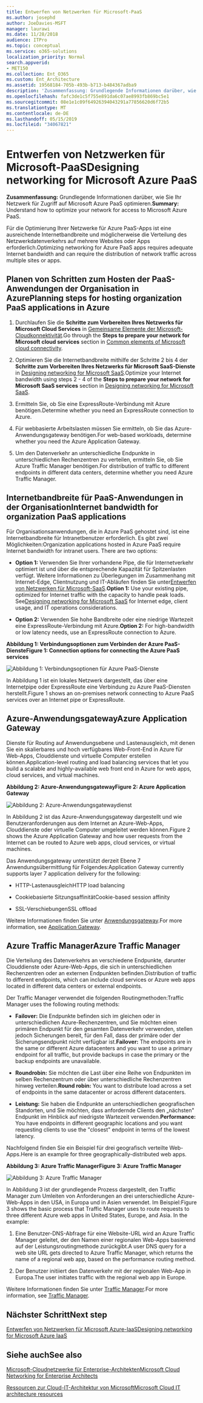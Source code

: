 ```yaml
---
title: Entwerfen von Netzwerken für Microsoft-PaaS
ms.author: josephd
author: JoeDavies-MSFT
manager: laurawi
ms.date: 11/28/2018
audience: ITPro
ms.topic: conceptual
ms.service: o365-solutions
localization_priority: Normal
search.appverid:
- MET150
ms.collection: Ent_O365
ms.custom: Ent_Architecture
ms.assetid: 19568184-705b-493b-b713-b484367adba9
description: 'Zusammenfassung: Grundlegende Informationen darüber, wie Sie Ihr Netzwerk für Zugriff auf Microsoft Azure PaaS optimieren.'
ms.openlocfilehash: fafc3de1c5f755e891da6c07ae8993fb869bc5e1
ms.sourcegitcommit: 08e1e1c09f64926394043291a77856620d6f72b5
ms.translationtype: MT
ms.contentlocale: de-DE
ms.lasthandoff: 05/15/2019
ms.locfileid: "34067821"
---
```

# <a name="designing-networking-for-microsoft-azure-paas"></a><span data-ttu-id="07e54-103">Entwerfen von Netzwerken für Microsoft-PaaS</span><span class="sxs-lookup"><span data-stu-id="07e54-103">Designing networking for Microsoft Azure PaaS</span></span>

 <span data-ttu-id="07e54-104">**Zusammenfassung:** Grundlegende Informationen darüber, wie Sie Ihr Netzwerk für Zugriff auf Microsoft Azure PaaS optimieren.</span><span class="sxs-lookup"><span data-stu-id="07e54-104">**Summary:** Understand how to optimize your network for access to Microsoft Azure PaaS.</span></span>
  
<span data-ttu-id="07e54-105">Für die Optimierung Ihrer Netzwerke für Azure PaaS-Apps ist eine ausreichende Internetbandbreite und möglicherweise die Verteilung des Netzwerkdatenverkehrs auf mehrere Websites oder Apps erforderlich.</span><span class="sxs-lookup"><span data-stu-id="07e54-105">Optimizing networking for Azure PaaS apps requires adequate Internet bandwidth and can require the distribution of network traffic across multiple sites or apps.</span></span>
  
## <a name="planning-steps-for-hosting-organization-paas-applications-in-azure"></a><span data-ttu-id="07e54-106">Planen von Schritten zum Hosten der PaaS-Anwendungen der Organisation in Azure</span><span class="sxs-lookup"><span data-stu-id="07e54-106">Planning steps for hosting organization PaaS applications in Azure</span></span>

1. <span data-ttu-id="07e54-107">Durchlaufen Sie die **Schritte zum Vorbereiten Ihres Netzwerks für Microsoft Cloud Services** in [Gemeinsame Elemente der Microsoft-Cloudkonnektivität](common-elements-of-microsoft-cloud-connectivity.md).</span><span class="sxs-lookup"><span data-stu-id="07e54-107">Go through the **Steps to prepare your network for Microsoft cloud services** section in [Common elements of Microsoft cloud connectivity](common-elements-of-microsoft-cloud-connectivity.md).</span></span>
    
2. <span data-ttu-id="07e54-108">Optimieren Sie die Internetbandbreite mithilfe der Schritte 2 bis 4 der **Schritte zum Vorbereiten Ihres Netzwerks für Microsoft SaaS-Dienste** in [Designing networking for Microsoft SaaS](designing-networking-for-microsoft-saas.md).</span><span class="sxs-lookup"><span data-stu-id="07e54-108">Optimize your Internet bandwidth using steps 2 - 4 of the **Steps to prepare your network for Microsoft SaaS services** section in [Designing networking for Microsoft SaaS](designing-networking-for-microsoft-saas.md).</span></span>
    
3. <span data-ttu-id="07e54-109">Ermitteln Sie, ob Sie eine ExpressRoute-Verbindung mit Azure benötigen.</span><span class="sxs-lookup"><span data-stu-id="07e54-109">Determine whether you need an ExpressRoute connection to Azure.</span></span>
    
4. <span data-ttu-id="07e54-110">Für webbasierte Arbeitslasten müssen Sie ermitteln, ob Sie das Azure-Anwendungsgateway benötigen.</span><span class="sxs-lookup"><span data-stu-id="07e54-110">For web-based workloads, determine whether you need the Azure Application Gateway.</span></span>
    
5. <span data-ttu-id="07e54-111">Um den Datenverkehr an unterschiedliche Endpunkte in unterschiedlichen Rechenzentren zu verteilen, ermitteln Sie, ob Sie Azure Traffic Manager benötigen.</span><span class="sxs-lookup"><span data-stu-id="07e54-111">For distribution of traffic to different endpoints in different data centers, determine whether you need Azure Traffic Manager.</span></span>
    
## <a name="internet-bandwidth-for-organization-paas-applications"></a><span data-ttu-id="07e54-112">Internetbandbreite für PaaS-Anwendungen in der Organisation</span><span class="sxs-lookup"><span data-stu-id="07e54-112">Internet bandwidth for organization PaaS applications</span></span>

<span data-ttu-id="07e54-p101">Für Organisationsanwendungen, die in Azure PaaS gehostet sind, ist eine Internetbandbreite für Intranetbenutzer erforderlich. Es gibt zwei Möglichkeiten:</span><span class="sxs-lookup"><span data-stu-id="07e54-p101">Organization applications hosted in Azure PaaS require Internet bandwidth for intranet users. There are two options:</span></span>
  
- <span data-ttu-id="07e54-p102">**Option 1:** Verwenden Sie Ihrer vorhandene Pipe, die für Internetverkehr optimiert ist und über die entsprechende Kapazität für Spitzenlasten verfügt. Weitere Informationen zu Überlegungen im Zusammenhang mit Internet-Edge, Clientnutzung und IT-Abläufen finden Sie unter[Entwerfen von Netzwerken für Microsoft-SaaS](designing-networking-for-microsoft-saas.md).</span><span class="sxs-lookup"><span data-stu-id="07e54-p102">**Option 1:** Use your existing pipe, optimized for Internet traffic with the capacity to handle peak loads. See[Designing networking for Microsoft SaaS](designing-networking-for-microsoft-saas.md) for Internet edge, client usage, and IT operations considerations.</span></span>
    
- <span data-ttu-id="07e54-117">**Option 2:** Verwenden Sie hohe Bandbreite oder eine niedrige Wartezeit eine ExpressRoute-Verbindung mit Azure.</span><span class="sxs-lookup"><span data-stu-id="07e54-117">**Option 2:** For high-bandwidth or low latency needs, use an ExpressRoute connection to Azure.</span></span>
    
<span data-ttu-id="07e54-118">**Abbildung 1: Verbindungsoptionen zum Verbinden der Azure PaaS-Dienste**</span><span class="sxs-lookup"><span data-stu-id="07e54-118">**Figure 1: Connection options for connecting the Azure PaaS services**</span></span>

![Abbildung 1: Verbindungsoptionen für Azure PaaS-Dienste](media/Network-Poster/PaaS1.png)
  
<span data-ttu-id="07e54-120">In Abbildung 1 ist ein lokales Netzwerk dargestellt, das über eine Internetpipe oder ExpressRoute eine Verbindung zu Azure PaaS-Diensten herstellt.</span><span class="sxs-lookup"><span data-stu-id="07e54-120">Figure 1 shows an on-premises network connecting to Azure PaaS services over an Internet pipe or ExpressRoute.</span></span>
  
## <a name="azure-application-gateway"></a><span data-ttu-id="07e54-121">Azure-Anwendungsgateway</span><span class="sxs-lookup"><span data-stu-id="07e54-121">Azure Application Gateway</span></span>

<span data-ttu-id="07e54-122">Dienste für Routing auf Anwendungsebene und Lastenausgleich, mit denen Sie ein skalierbares und hoch verfügbares Web-Front-End in Azure für Web-Apps, Clouddienste und virtuelle Computer erstellen können.</span><span class="sxs-lookup"><span data-stu-id="07e54-122">Application-level routing and load balancing services that let you build a scalable and highly-available web front end in Azure for web apps, cloud services, and virtual machines.</span></span> 
  
<span data-ttu-id="07e54-123">**Abbildung 2: Azure-Anwendungsgateway**</span><span class="sxs-lookup"><span data-stu-id="07e54-123">**Figure 2: Azure Application Gateway**</span></span>

![Abbildung 2: Azure-Anwendungsgatewaydienst](media/Network-Poster/PaaS2.png)
  
<span data-ttu-id="07e54-125">In Abbildung 2 ist das Azure-Anwendungsgateway dargestellt und wie Benutzeranforderungen aus dem Internet an Azure-Web-Apps, Clouddienste oder virtuelle Computer umgeleitet werden können.</span><span class="sxs-lookup"><span data-stu-id="07e54-125">Figure 2 shows the Azure Application Gateway and how user requests from the Internet can be routed to Azure web apps, cloud services, or virtual machines.</span></span>
  
<span data-ttu-id="07e54-126">Das Anwendungsgateway unterstützt derzeit Ebene 7 Anwendungsübermittlung für Folgendes:</span><span class="sxs-lookup"><span data-stu-id="07e54-126">Application Gateway currently supports layer 7 application delivery for the following:</span></span>
  
- <span data-ttu-id="07e54-127">HTTP-Lastenausgleich</span><span class="sxs-lookup"><span data-stu-id="07e54-127">HTTP load balancing</span></span>
    
- <span data-ttu-id="07e54-128">Cookiebasierte Sitzungsaffinität</span><span class="sxs-lookup"><span data-stu-id="07e54-128">Cookie-based session affinity</span></span>
    
- <span data-ttu-id="07e54-129">SSL-Verschiebungen</span><span class="sxs-lookup"><span data-stu-id="07e54-129">SSL offload</span></span>
    
<span data-ttu-id="07e54-130">Weitere Informationen finden Sie unter [Anwendungsgateway](https://docs.microsoft.com/azure/application-gateway/application-gateway-introduction).</span><span class="sxs-lookup"><span data-stu-id="07e54-130">For more information, see [Application Gateway](https://docs.microsoft.com/azure/application-gateway/application-gateway-introduction).</span></span>
  
## <a name="azure-traffic-manager"></a><span data-ttu-id="07e54-131">Azure Traffic Manager</span><span class="sxs-lookup"><span data-stu-id="07e54-131">Azure Traffic Manager</span></span>

<span data-ttu-id="07e54-132">Die Verteilung des Datenverkehrs an verschiedene Endpunkte, darunter Clouddienste oder Azure-Web-Apps, die sich in unterschiedlichen Rechenzentren oder an externen Endpunkten befinden.</span><span class="sxs-lookup"><span data-stu-id="07e54-132">Distribution of traffic to different endpoints, which can include cloud services or Azure web apps located in different data centers or external endpoints.</span></span>
  
<span data-ttu-id="07e54-133">Der Traffic Manager verwendet die folgenden Routingmethoden:</span><span class="sxs-lookup"><span data-stu-id="07e54-133">Traffic Manager uses the following routing methods:</span></span>
  
- <span data-ttu-id="07e54-134">**Failover:** Die Endpunkte befinden sich im gleichen oder in unterschiedlichen Azure-Rechenzentren, und Sie möchten einen primären Endpunkt für den gesamten Datenverkehr verwenden, stellen jedoch Sicherungen bereit, für den Fall, dass der primäre oder der Sicherungsendpunkt nicht verfügbar ist.</span><span class="sxs-lookup"><span data-stu-id="07e54-134">**Failover:** The endpoints are in the same or different Azure datacenters and you want to use a primary endpoint for all traffic, but provide backups in case the primary or the backup endpoints are unavailable.</span></span>
    
- <span data-ttu-id="07e54-135">**Roundrobin:** Sie möchten die Last über eine Reihe von Endpunkten im selben Rechenzentrum oder über unterschiedliche Rechenzentren hinweg verteilen.</span><span class="sxs-lookup"><span data-stu-id="07e54-135">**Round robin:** You want to distribute load across a set of endpoints in the same datacenter or across different datacenters.</span></span>
    
- <span data-ttu-id="07e54-136">**Leistung:** Sie haben die Endpunkte an unterschiedlichen geografischen Standorten, und Sie möchten, dass anfordernde Clients den „nächsten" Endpunkt im Hinblick auf niedrigste Wartezeit verwenden.</span><span class="sxs-lookup"><span data-stu-id="07e54-136">**Performance:** You have endpoints in different geographic locations and you want requesting clients to use the "closest" endpoint in terms of the lowest latency.</span></span>
    
<span data-ttu-id="07e54-137">Nachfolgend finden Sie ein Beispiel für drei geografisch verteilte Web-Apps.</span><span class="sxs-lookup"><span data-stu-id="07e54-137">Here is an example for three geographically-distributed web apps.</span></span>
  
<span data-ttu-id="07e54-138">**Abbildung 3: Azure Traffic Manager**</span><span class="sxs-lookup"><span data-stu-id="07e54-138">**Figure 3: Azure Traffic Manager**</span></span>

![Abbildung 3: Azure Traffic Manager](media/Network-Poster/PaaS3.png)
  
<span data-ttu-id="07e54-p103">In Abbildung 3 ist der grundlegende Prozess dargestellt, den Traffic Manager zum Umleiten von Anforderungen an drei unterschiedliche Azure-Web-Apps in den USA, in Europa und in Asien verwendet. Im Beispiel:</span><span class="sxs-lookup"><span data-stu-id="07e54-p103">Figure 3 shows the basic process that Traffic Manager uses to route requests to three different Azure web apps in United States, Europe, and Asia. In the example:</span></span>
  
1. <span data-ttu-id="07e54-142">Eine Benutzer-DNS-Abfrage für eine Website-URL wird an Azure Traffic Manager geleitet, der den Namen einer regionalen Web-Apps basierend auf der Leistungsroutingmethode zurückgibt.</span><span class="sxs-lookup"><span data-stu-id="07e54-142">A user DNS query for a web site URL gets directed to Azure Traffic Manager, which returns the name of a regional web app, based on the performance routing method.</span></span>
    
2. <span data-ttu-id="07e54-143">Der Benutzer initiiert den Datenverkehr mit der regionalen Web-App in Europa.</span><span class="sxs-lookup"><span data-stu-id="07e54-143">The user initiates traffic with the regional web app in Europe.</span></span>
    
<span data-ttu-id="07e54-144">Weitere Informationen finden Sie unter [Traffic Manager](https://docs.microsoft.com/azure/traffic-manager/traffic-manager-overview).</span><span class="sxs-lookup"><span data-stu-id="07e54-144">For more information, see [Traffic Manager](https://docs.microsoft.com/azure/traffic-manager/traffic-manager-overview).</span></span>

## <a name="next-step"></a><span data-ttu-id="07e54-145">Nächster Schritt</span><span class="sxs-lookup"><span data-stu-id="07e54-145">Next step</span></span>

[<span data-ttu-id="07e54-146">Entwerfen von Netzwerken für Microsoft Azure-IaaS</span><span class="sxs-lookup"><span data-stu-id="07e54-146">Designing networking for Microsoft Azure IaaS</span></span>](designing-networking-for-microsoft-azure-iaas.md)
 
## <a name="see-also"></a><span data-ttu-id="07e54-147">Siehe auch</span><span class="sxs-lookup"><span data-stu-id="07e54-147">See also</span></span>

[<span data-ttu-id="07e54-148">Microsoft-Cloudnetzwerke für Enterprise-Architekten</span><span class="sxs-lookup"><span data-stu-id="07e54-148">Microsoft Cloud Networking for Enterprise Architects</span></span>](microsoft-cloud-networking-for-enterprise-architects.md)
  
[<span data-ttu-id="07e54-149">Ressourcen zur Cloud-IT-Architektur von Microsoft</span><span class="sxs-lookup"><span data-stu-id="07e54-149">Microsoft Cloud IT architecture resources</span></span>](microsoft-cloud-it-architecture-resources.md)

